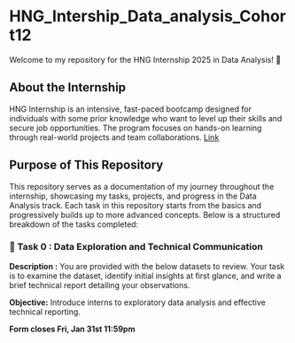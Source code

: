 # HNG_Intership_Data_analysis_Cohort12
Welcome to my repository for the HNG Internship 2025 in Data Analysis! 🚀
## About the Internship
HNG Internship is an intensive, fast-paced bootcamp designed for individuals with some prior knowledge who want to level up their skills and secure job opportunities. The program focuses on hands-on learning through real-world projects and team collaborations. [Link](https://hng.tech/internship)

## Purpose of This Repository
This repository serves as a documentation of my journey throughout the internship, showcasing my tasks, projects, and progress in the Data Analysis track.
Each task in this repository starts from the basics and progressively builds up to more advanced concepts. Below is a structured breakdown of the tasks completed:
 
### 📌 Task 0 : Data Exploration and Technical Communication
**Description :**
You are provided with the below datasets to review. Your task is to examine the dataset, identify initial insights at first glance, and write a brief technical report detailing your observations. <br>

**Objective:**
Introduce interns to exploratory data analysis and effective technical reporting. <br>

**Form closes Fri, Jan 31st 11:59pm**
